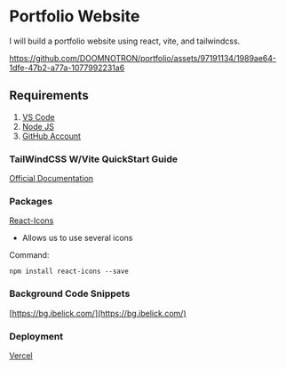 # Portfolio Website

I will build a portfolio website using react, vite, and tailwindcss.

https://github.com/DOOMNOTRON/portfolio/assets/97191134/1989ae64-1dfe-47b2-a77a-1077992231a6

## Requirements
1. [VS Code](https://code.visualstudio.com/)
2. [Node JS](https://nodejs.org/en)
3. [GitHub Account](https://www.google.com/aclk?sa=l&ai=DChcSEwjQwr2s-siGAxVoFK0GHTr5AnsYABAAGgJwdg&ase=2&gclid=CjwKCAjw34qzBhBmEiwAOUQcF8807LeWK9XjEiSX_Ikiy-t9Mwyusn2JzeXN5P7oKgpEQFQJq3BF8hoCwSEQAvD_BwE&ei=8rRiZpueMou-0PEPkfmagAI&sig=AOD64_2-8U4GsKOs7gAmbMsa3Yqu9OOh4w&q&sqi=2&nis=4&adurl&ved=2ahUKEwib37is-siGAxULHzQIHZG8BiAQ0Qx6BAgIEAE)

### TailWindCSS W/Vite QuickStart Guide
[Official Documentation](https://tailwindcss.com/docs/guides/vite)

### Packages
[React-Icons](https://react-icons.github.io/react-icons/)
- Allows us to use several icons

Command:
```
npm install react-icons --save
```

### Background Code Snippets
[https://bg.ibelick.com/](https://bg.ibelick.com/)

### Deployment

[Vercel](https://vercel.com/)
